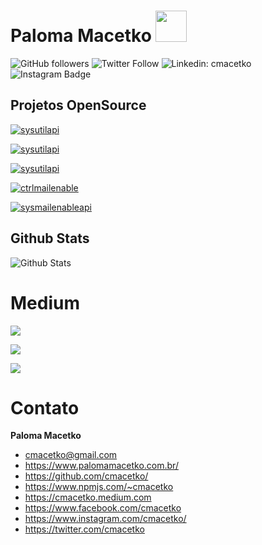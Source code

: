 # Paloma Macetko <img src="https://media.giphy.com/media/mGcNjsfWAjY5AEZNw6/giphy.gif" width="50">

![GitHub followers](https://img.shields.io/github/followers/cmacetko?style=social) ![Twitter Follow](https://img.shields.io/twitter/follow/cmacetko?style=social) ![Linkedin: cmacetko](https://img.shields.io/badge/-cmacetko-blue?style=flat-square&logo=Linkedin&logoColor=white&link=https://www.linkedin.com/in/cmacetko/) ![Instagram Badge](https://img.shields.io/badge/-cmacetko-blue?style=social&logo=Instagram&link=https://www.instagram.com/cmacetko/)

## Projetos OpenSource

[![sysutilapi](https://github-readme-stats.vercel.app/api/pin/?username=cmacetko&repo=SysUtilAPI)](https://github.com/cmacetko/SysUtilAPI) 

[![sysutilapi](https://github-readme-stats.vercel.app/api/pin/?username=cmacetko&repo=CtrlFileZillaServer)](https://github.com/cmacetko/CtrlFileZillaServer)

[![sysutilapi](https://github-readme-stats.vercel.app/api/pin/?username=cmacetko&repo=SysFileZillaServerAPI)](https://github.com/cmacetko/SysFileZillaServerAPI)

[![ctrlmailenable](https://github-readme-stats.vercel.app/api/pin/?username=cmacetko&repo=CtrlMailEnable)](https://github.com/cmacetko/CtrlMailEnable)

[![sysmailenableapi](https://github-readme-stats.vercel.app/api/pin/?username=cmacetko&repo=SysMailEnableAPI)](https://github.com/cmacetko/SysMailEnableAPI)

## Github Stats

![Github Stats](https://bad-apple-github-readme.vercel.app/api?show_bg=1&username=cmacetko)

# Medium

[![](https://github-readme-medium-recent-article.vercel.app/medium/@cmacetko/0)](https://github-readme-medium-recent-article.vercel.app/medium/@cmacetko/0)

[![](https://github-readme-medium-recent-article.vercel.app/medium/@cmacetko/1)](https://github-readme-medium-recent-article.vercel.app/medium/@cmacetko/1)

[![](https://github-readme-medium-recent-article.vercel.app/medium/@cmacetko/2)](https://github-readme-medium-recent-article.vercel.app/medium/@cmacetko/2)

# Contato

**Paloma Macetko**
- cmacetko@gmail.com
- https://www.palomamacetko.com.br/
- https://github.com/cmacetko/
- https://www.npmjs.com/~cmacetko
- https://cmacetko.medium.com
- https://www.facebook.com/cmacetko
- https://www.instagram.com/cmacetko/
- https://twitter.com/cmacetko
